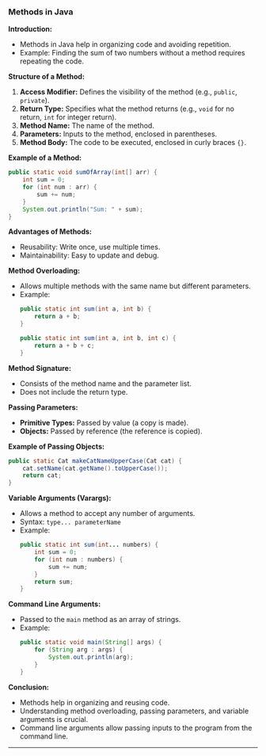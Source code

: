 
### **Methods in Java**

**Introduction:**
- Methods in Java help in organizing code and avoiding repetition.
- Example: Finding the sum of two numbers without a method requires repeating the code.

**Structure of a Method:**
1. **Access Modifier:** Defines the visibility of the method (e.g., `public`, `private`).
2. **Return Type:** Specifies what the method returns (e.g., `void` for no return, `int` for integer return).
3. **Method Name:** The name of the method.
4. **Parameters:** Inputs to the method, enclosed in parentheses.
5. **Method Body:** The code to be executed, enclosed in curly braces `{}`.

**Example of a Method:**
```java
public static void sumOfArray(int[] arr) {
    int sum = 0;
    for (int num : arr) {
        sum += num;
    }
    System.out.println("Sum: " + sum);
}
```

**Advantages of Methods:**
- Reusability: Write once, use multiple times.
- Maintainability: Easy to update and debug.

**Method Overloading:**
- Allows multiple methods with the same name but different parameters.
- Example:
  ```java
  public static int sum(int a, int b) {
      return a + b;
  }

  public static int sum(int a, int b, int c) {
      return a + b + c;
  }
  ```

**Method Signature:**
- Consists of the method name and the parameter list.
- Does not include the return type.

**Passing Parameters:**
- **Primitive Types:** Passed by value (a copy is made).
- **Objects:** Passed by reference (the reference is copied).

**Example of Passing Objects:**
```java
public static Cat makeCatNameUpperCase(Cat cat) {
    cat.setName(cat.getName().toUpperCase());
    return cat;
}
```

**Variable Arguments (Varargs):**
- Allows a method to accept any number of arguments.
- Syntax: `type... parameterName`
- Example:
  ```java
  public static int sum(int... numbers) {
      int sum = 0;
      for (int num : numbers) {
          sum += num;
      }
      return sum;
  }
  ```

**Command Line Arguments:**
- Passed to the `main` method as an array of strings.
- Example:
  ```java
  public static void main(String[] args) {
      for (String arg : args) {
          System.out.println(arg);
      }
  }
  ```

**Conclusion:**
- Methods help in organizing and reusing code.
- Understanding method overloading, passing parameters, and variable arguments is crucial.
- Command line arguments allow passing inputs to the program from the command line.

---